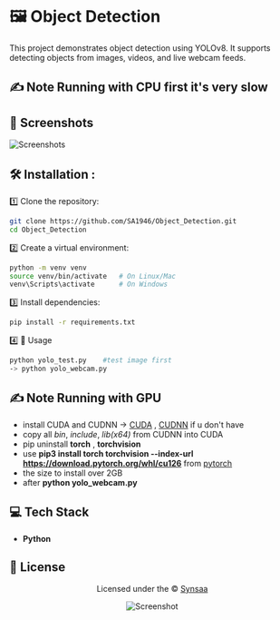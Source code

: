 # 🖼️ Object Detection

This project demonstrates object detection using YOLOv8.
It supports detecting objects from images, videos, and live webcam feeds.

## ✍️ Note Running with CPU first it's very slow

## 📸 Screenshots

![Screenshots](https://github.com/user-attachments/assets/f0475078-2123-4ccd-8238-d7e2eb601a7d)

## 🛠️ Installation :

1️⃣ Clone the repository:

```bash
git clone https://github.com/SA1946/Object_Detection.git
cd Object_Detection
```

2️⃣ Create a virtual environment:

```bash
python -m venv venv
source venv/bin/activate   # On Linux/Mac
venv\Scripts\activate      # On Windows

```

3️⃣ Install dependencies:

```bash
pip install -r requirements.txt

```

4️⃣ 🚀 Usage

```bash
python yolo_test.py    #test image first
-> python yolo_webcam.py

```


## ✍️ Note Running with GPU
- install CUDA and CUDNN -> [CUDA](https://developer.nvidia.com/cuda-toolkit) , [CUDNN](https://developer.nvidia.com/cudnn-downloads) if u don't have
- copy all *bin*, *include*, *lib(x64)* from CUDNN into CUDA
- pip uninstall **torch** , **torchvision**
- use **pip3 install torch torchvision --index-url https://download.pytorch.org/whl/cu126** from [pytorch](https://pytorch.org/get-started/locally/)
- the size to install over 2GB
- after **python yolo_webcam.py**



## 💻 Tech Stack

- **Python**


## 📄 License

<div align='center'>

Licensed under the © [Synsaa](https://github.com/SA1946/Object_Detection/blob/main/LICENSE)

![Screenshot](https://camo.githubusercontent.com/ff1d4eb768b74fa335491dd8a7e87d95017665c1570e5a8828fddfdb728da450/68747470733a2f2f63617073756c652d72656e6465722e76657263656c2e6170702f6170693f747970653d776176696e6726636f6c6f723d6772616469656e74266865696768743d3130302673656374696f6e3d666f6f746572)

</div>